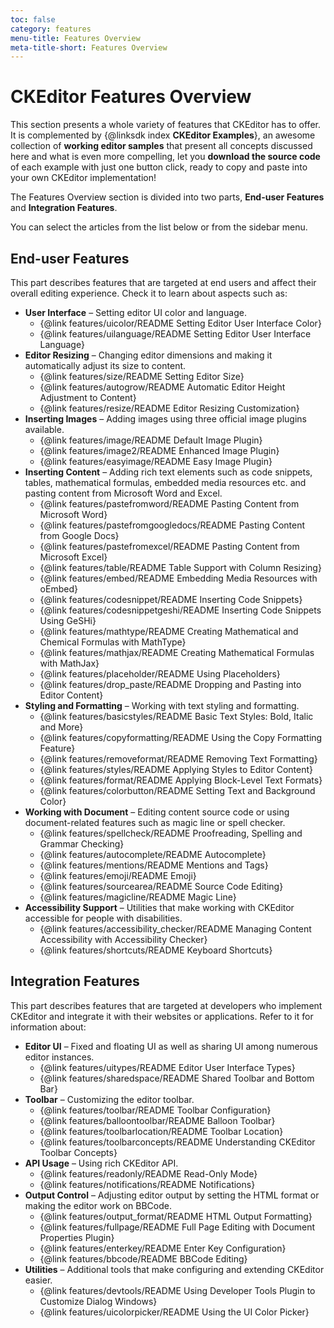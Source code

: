 ```yaml
---
toc: false
category: features
menu-title: Features Overview
meta-title-short: Features Overview
---
```


<!--
Copyright (c) 2003-2019, CKSource - Frederico Knabben. All rights reserved.
For licensing, see LICENSE.md.
-->

# CKEditor Features Overview

This section presents a whole variety of features that CKEditor has to offer. It is complemented by {@linksdk index **CKEditor Examples**}, an awesome collection of **working editor samples** that present all concepts discussed here and what is even more compelling, let you **download the source code** of each example with just one button click, ready to copy and paste into your own CKEditor implementation!

The Features Overview section is divided into two parts, **End-user Features** and **Integration Features**.

<info-box hint="">
    You can select the articles from the list below or from the sidebar menu.
</info-box>

## End-user Features
This part describes features that are targeted at end users and affect their overall editing experience. Check it to learn about aspects such as:

* **User Interface** &ndash; Setting editor UI color and language.
    * {@link features/uicolor/README Setting Editor User Interface Color}
    * {@link features/uilanguage/README Setting Editor User Interface Language}
* **Editor Resizing** &ndash; Changing editor dimensions and making it automatically adjust its size to content.
    * {@link features/size/README Setting Editor Size}
    * {@link features/autogrow/README Automatic Editor Height Adjustment to Content}
    * {@link features/resize/README Editor Resizing Customization}
* **Inserting Images** &ndash; Adding images using three official image plugins available.
    * {@link features/image/README Default Image Plugin}
    * {@link features/image2/README Enhanced Image Plugin}
    * {@link features/easyimage/README Easy Image Plugin}
* **Inserting Content** &ndash; Adding rich text elements such as code snippets, tables, mathematical formulas, embedded media resources etc. and pasting content from Microsoft Word and Excel.
    * {@link features/pastefromword/README Pasting Content from Microsoft Word}
    * {@link features/pastefromgoogledocs/README Pasting Content from Google Docs}
    * {@link features/pastefromexcel/README Pasting Content from Microsoft Excel}
    * {@link features/table/README Table Support with Column Resizing}
    * {@link features/embed/README Embedding Media Resources with oEmbed}
    * {@link features/codesnippet/README Inserting Code Snippets}
    * {@link features/codesnippetgeshi/README Inserting Code Snippets Using GeSHi}
    * {@link features/mathtype/README Creating Mathematical and Chemical Formulas with MathType}
    * {@link features/mathjax/README Creating Mathematical Formulas with MathJax}
    * {@link features/placeholder/README Using Placeholders}
    * {@link features/drop_paste/README Dropping and Pasting into Editor Content}
* **Styling and Formatting** &ndash; Working with text styling and formatting.
    * {@link features/basicstyles/README Basic Text Styles: Bold, Italic and More}
    * {@link features/copyformatting/README Using the Copy Formatting Feature}
    * {@link features/removeformat/README Removing Text Formatting}
    * {@link features/styles/README Applying Styles to Editor Content}
    * {@link features/format/README Applying Block-Level Text Formats}
    * {@link features/colorbutton/README Setting Text and Background Color}
* **Working with Document** &ndash; Editing content source code or using document-related features such as magic line or spell checker.
    * {@link features/spellcheck/README Proofreading, Spelling and Grammar Checking}
    * {@link features/autocomplete/README Autocomplete}
    * {@link features/mentions/README Mentions and Tags}
    * {@link features/emoji/README Emoji}
    * {@link features/sourcearea/README Source Code Editing}
    * {@link features/magicline/README Magic Line}
* **Accessibility Support** &ndash; Utilities that make working with CKEditor accessible for people with disabilities.
    * {@link features/accessibility_checker/README Managing Content Accessibility with Accessibility Checker}
    * {@link features/shortcuts/README Keyboard Shortcuts}

## Integration Features
This part describes features that are targeted at developers who implement CKEditor and integrate it with their websites or applications. Refer to it for information about:

* **Editor UI** &ndash; Fixed and floating UI as well as sharing UI among numerous editor instances.
    * {@link features/uitypes/README Editor User Interface Types}
    * {@link features/sharedspace/README Shared Toolbar and Bottom Bar}
* **Toolbar** &ndash; Customizing the editor toolbar.
    * {@link features/toolbar/README Toolbar Configuration}
    * {@link features/balloontoolbar/README Balloon Toolbar}
    * {@link features/toolbarlocation/README Toolbar Location}
    * {@link features/toolbarconcepts/README Understanding CKEditor Toolbar Concepts}
* **API Usage** &ndash; Using rich CKEditor API.
    * {@link features/readonly/README Read-Only Mode}
    * {@link features/notifications/README Notifications}
* **Output Control** &ndash; Adjusting editor output by setting the HTML format or making the editor work on BBCode.
    * {@link features/output_format/README HTML Output Formatting}
    * {@link features/fullpage/README Full Page Editing with Document Properties Plugin}
    * {@link features/enterkey/README Enter Key Configuration}
    * {@link features/bbcode/README BBCode Editing}
* **Utilities** &ndash; Additional tools that make configuring and extending CKEditor easier.
    * {@link features/devtools/README Using Developer Tools Plugin to Customize Dialog Windows}
    * {@link features/uicolorpicker/README Using the UI Color Picker}
